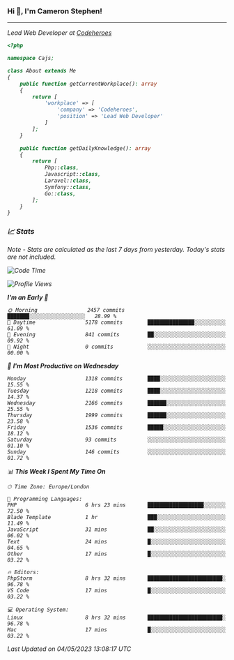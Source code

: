 ### Hi 👋, I'm Cameron Stephen!
<hr>
<p><em>Lead Web Developer at <a href="https://codeheroes.co.uk">Codeheroes</a></p>


```php
<?php

namespace Cajs;

class About extends Me
{
    public function getCurrentWorkplace(): array
    {
        return [
            'workplace' => [
                'company' => 'Codeheroes',
                'position' => 'Lead Web Developer'
            ]
        ];
    }

    public function getDailyKnowledge(): array
    {
        return [
            Php::class,
            Javascript::class,
            Laravel::class,
            Symfony::class,
            Go::class,
        ];
    }
}
```

### 📈 Stats
<p><em>Note - Stats are calculated as the last 7 days from yesterday. Today's stats are not included.</em></p>


<!--START_SECTION:waka-->
![Code Time](http://img.shields.io/badge/Code%20Time-3%2C355%20hrs%2045%20mins-blue)

![Profile Views](http://img.shields.io/badge/Profile%20Views-0-blue)

**I'm an Early 🐤** 

```text
🌞 Morning                2457 commits        ███████░░░░░░░░░░░░░░░░░░   28.99 % 
🌆 Daytime                5178 commits        ███████████████░░░░░░░░░░   61.09 % 
🌃 Evening                841 commits         ██░░░░░░░░░░░░░░░░░░░░░░░   09.92 % 
🌙 Night                  0 commits           ░░░░░░░░░░░░░░░░░░░░░░░░░   00.00 % 
```
📅 **I'm Most Productive on Wednesday** 

```text
Monday                   1318 commits        ████░░░░░░░░░░░░░░░░░░░░░   15.55 % 
Tuesday                  1218 commits        ████░░░░░░░░░░░░░░░░░░░░░   14.37 % 
Wednesday                2166 commits        ██████░░░░░░░░░░░░░░░░░░░   25.55 % 
Thursday                 1999 commits        ██████░░░░░░░░░░░░░░░░░░░   23.58 % 
Friday                   1536 commits        █████░░░░░░░░░░░░░░░░░░░░   18.12 % 
Saturday                 93 commits          ░░░░░░░░░░░░░░░░░░░░░░░░░   01.10 % 
Sunday                   146 commits         ░░░░░░░░░░░░░░░░░░░░░░░░░   01.72 % 
```


📊 **This Week I Spent My Time On** 

```text
🕑︎ Time Zone: Europe/London

💬 Programming Languages: 
PHP                      6 hrs 23 mins       ██████████████████░░░░░░░   72.50 % 
Blade Template           1 hr                ███░░░░░░░░░░░░░░░░░░░░░░   11.49 % 
JavaScript               31 mins             ██░░░░░░░░░░░░░░░░░░░░░░░   06.02 % 
Text                     24 mins             █░░░░░░░░░░░░░░░░░░░░░░░░   04.65 % 
Other                    17 mins             █░░░░░░░░░░░░░░░░░░░░░░░░   03.22 % 

🔥 Editors: 
PhpStorm                 8 hrs 32 mins       ████████████████████████░   96.78 % 
VS Code                  17 mins             █░░░░░░░░░░░░░░░░░░░░░░░░   03.22 % 

💻 Operating System: 
Linux                    8 hrs 32 mins       ████████████████████████░   96.78 % 
Mac                      17 mins             █░░░░░░░░░░░░░░░░░░░░░░░░   03.22 % 
```


 Last Updated on 04/05/2023 13:08:17 UTC
<!--END_SECTION:waka-->
